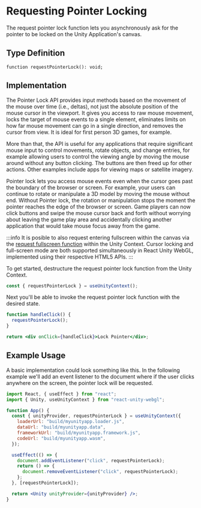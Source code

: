 # Requesting Pointer Locking

The request pointer lock function lets you asynchronously ask for the pointer to be locked on the Unity Application's canvas.

## Type Definition

```tsx title="Type Definition"
function requestPointerLock(): void;
```

## Implementation

The Pointer Lock API provides input methods based on the movement of the mouse over time (i.e., deltas), not just the absolute position of the mouse cursor in the viewport. It gives you access to raw mouse movement, locks the target of mouse events to a single element, eliminates limits on how far mouse movement can go in a single direction, and removes the cursor from view. It is ideal for first person 3D games, for example.

More than that, the API is useful for any applications that require significant mouse input to control movements, rotate objects, and change entries, for example allowing users to control the viewing angle by moving the mouse around without any button clicking. The buttons are then freed up for other actions. Other examples include apps for viewing maps or satellite imagery.

Pointer lock lets you access mouse events even when the cursor goes past the boundary of the browser or screen. For example, your users can continue to rotate or manipulate a 3D model by moving the mouse without end. Without Pointer lock, the rotation or manipulation stops the moment the pointer reaches the edge of the browser or screen. Game players can now click buttons and swipe the mouse cursor back and forth without worrying about leaving the game play area and accidentally clicking another application that would take mouse focus away from the game.

:::info
It is posible to also request entering fullscreen within the canvas via the [request fullscreen function](/docs/9.x.x/api/request-fullscreen) within the Unity Context. Cursor locking and full-screen mode are both supported simultaneously in React Unity WebGL, implemented using their respective HTML5 APIs.
:::

To get started, destructure the request pointer lock function from the Unity Context.

```jsx showLineNumbers title="Example: Destructuring the request pointer lock function"
const { requestPointerLock } = useUnityContext();
```

Next you'll be able to invoke the request pointer lock function with the desired state.

```jsx showLineNumbers title="Example: Using the set fullscreen function"
function handleClick() {
  requestPointerLock();
}

return <div onClick={handleClick}>Lock Pointer</div>;
```

## Example Usage

A basic implementation could look something like this. In the following example we'll add an event listener to the document where if the user clicks anywhere on the screen, the pointer lock will be requested.

```jsx showLineNumbers title="App.jsx"
import React, { useEffect } from "react";
import { Unity, useUnityContext } from "react-unity-webgl";

function App() {
  const { unityProvider, requestPointerLock } = useUnityContext({
    loaderUrl: "build/myunityapp.loader.js",
    dataUrl: "build/myunityapp.data",
    frameworkUrl: "build/myunityapp.framework.js",
    codeUrl: "build/myunityapp.wasm",
  });

  useEffect(() => {
    document.addEventListener("click", requestPointerLock);
    return () => {
      document.removeEventListener("click", requestPointerLock);
    };
  }, [requestPointerLock]);

  return <Unity unityProvider={unityProvider} />;
}
```
